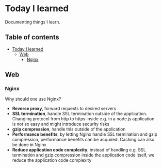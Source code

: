 # Today I learned
Documenting things I learn.

## Table of contents
- [Today I learned](#today-i-learned)
  * [Web](#web)
    + [Nginx](#nginx)
## Web

### Nginx
Why should one use Nginx?

* **Reverse proxy**, forward requests to desired servers
* **SSL termination**, handle SSL termination outside of the application. Changing protocol from http to https inside e.g. in a node.js application is not so easy and might introduce security risks
* **gzip compression**, handle this outside of the application
* **Performance benefits**, by letting Nginx handle SSL termination and gzip compression, performance benefits can be acquired. Caching can also be done in Nginx
* **Reduce application code complexity**, instead of handling e.g. SSL termination and gzip compression inside the application code itself, we reduce the application code complexity
